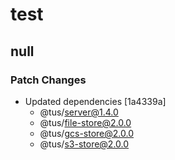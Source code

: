 # test

## null

### Patch Changes

- Updated dependencies [1a4339a]
  - @tus/server@1.4.0
  - @tus/file-store@2.0.0
  - @tus/gcs-store@2.0.0
  - @tus/s3-store@2.0.0
